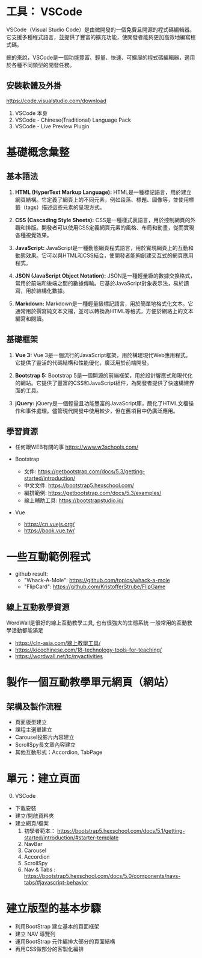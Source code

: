 # 工具： VSCode
VSCode（Visual Studio Code）是由微開發的一個免費且開源的程式碼編輯器。它支援多種程式語言，並提供了豐富的擴充功能，使開發者能夠更加高效地編寫程式碼。

總的來說，VSCode是一個功能豐富、輕量、快速、可擴展的程式碼編輯器，適用於各種不同類型的開發任務。

## 安裝軟體及外掛
https://code.visualstudio.com/download
1. VSCode 本身
2. VSCode - Chinese(Traditional) Language Pack
3. VSCode - Live Preview Plugin

# 基礎概念𢑥整
## 基本語法
1. **HTML (HyperText Markup Language):**
HTML是一種標記語言，用於建立網頁結構。它定義了網頁上的不同元素，例如段落、標題、圖像等，並使用標籤（tags）描述這些元素的呈現方式。

2. **CSS (Cascading Style Sheets):**
CSS是一種樣式表語言，用於控制網頁的外觀和排版。開發者可以使用CSS定義網頁元素的風格、布局和動畫，從而實現各種視覺效果。

3. **JavaScript:**
JavaScript是一種動態網頁程式語言，用於實現網頁上的互動和動態效果。它可以與HTML和CSS結合，使開發者能夠創建交互式的網頁應用程式。

4. **JSON (JavaScript Object Notation):**
JSON是一種輕量級的數據交換格式，常用於前端和後端之間的數據傳輸。它基於JavaScript對象表示法，易於讀寫，用於結構化數據。

5. **Markdown:**
Markdown是一種輕量級標記語言，用於簡單地格式化文本。它通常用於撰寫純文本文檔，並可以轉換為HTML等格式，方便於網絡上的文本編寫和閱讀。

## 基礎框架
1. **Vue 3:**
Vue 3是一個流行的JavaScript框架，用於構建現代Web應用程式。它提供了靈活的代碼結構和性能優化，廣泛用於前端開發。

2. **Bootstrap 5:**
Bootstrap 5是一個開源的前端框架，用於設計響應式和現代化的網站。它提供了豐富的CSS和JavaScript組件，為開發者提供了快速構建界面的工具。

3. **jQuery:**
jQuery是一個輕量且功能豐富的JavaScript庫，簡化了HTML文檔操作和事件處理。儘管現代開發中使用較少，但在舊項目中仍廣泛應用。

## 學習資源
* 任何跟WEB有關的事 https://www.w3schools.com/
* Bootstrap
    * 文件: https://getbootstrap.com/docs/5.3/getting-started/introduction/
    * 中文文件: https://bootstrap5.hexschool.com/
    * 編排範例: https://getbootstrap.com/docs/5.3/examples/
    * 線上輔助工具: https://bootstrapstudio.io/

* Vue
    * https://cn.vuejs.org/
    * https://book.vue.tw/

# 一些互動範例程式
* github result:
    * "Whack-A-Mole": https://github.com/topics/whack-a-mole
    * "FlipCard": https://github.com/KristofferStrube/FlipGame

## 線上互動教學資源
WordWall是很好的線上互動教學工具, 也有很強大的生態系統
一般常用的互動教學活動都能滿足
* https://cln-asia.com/線上教學工具/
* https://kicochinese.com/18-technology-tools-for-teaching/
* https://wordwall.net/tc/myactivities


# 製作一個互動教學單元網頁（網站）
## 架構及製作流程
* 頁面版型建立
* 課程主選單建立
* Carousel投影片內容建立
* ScrollSpy長文章內容建立
* 其他互動形式：Accordion, TabPage

# 單元：建立頁面
0. VSCode
* 下載安裝
* 建立/開啟資料夾
* 建立網頁/檔案
    1. 初學者範本：
    https://bootstrap5.hexschool.com/docs/5.1/getting-started/introduction/#starter-template
    2. NavBar
    3. Carousel
    4. Accordion
    5. ScrollSpy
    6. Nav & Tabs : https://bootstrap5.hexschool.com/docs/5.0/components/navs-tabs/#javascript-behavior

# 建立版型的基本步驟
* 利用BootStrap 建立基本的頁面框架
* 建立 NAV 導覽列
* 運用BootStrap 元件編排大部分的頁面結構
* 再用CSS做部分的客製化編排

